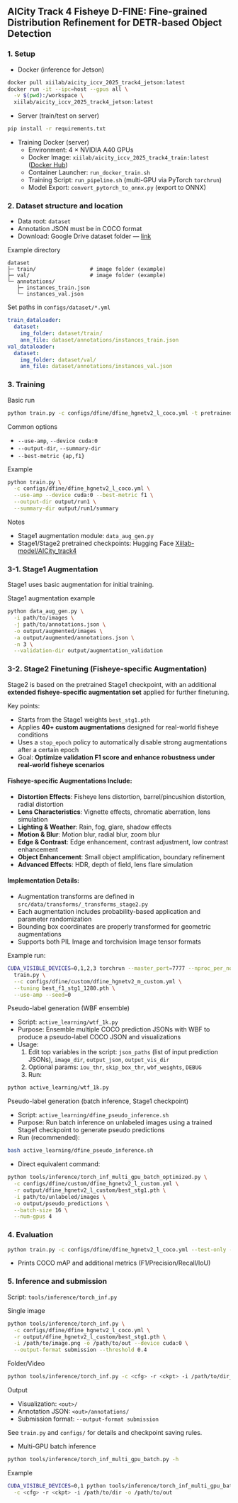 ## AICity Track 4 Fisheye D-FINE: Fine-grained Distribution Refinement for DETR-based Object Detection

### 1. Setup

- Docker (inference for Jetson)
```bash
docker pull xiilab/aicity_iccv_2025_track4_jetson:latest
docker run -it --ipc=host --gpus all \
  -v $(pwd):/workspace \
  xiilab/aicity_iccv_2025_track4_jetson:latest
```

- Server (train/test on server)
```bash
pip install -r requirements.txt
```

- Training Docker (server)
  - Environment: 4 × NVIDIA A40 GPUs
  - Docker Image: `xiilab/aicity_iccv_2025_track4_train:latest` ([Docker Hub](https://hub.docker.com/r/xiilab/aicity_iccv_2025_track4_train))
  - Container Launcher: `run_docker_train.sh`
  - Training Script: `run_pipeline.sh` (multi-GPU via PyTorch `torchrun`)
  - Model Export: `convert_pytorch_to_onnx.py` (export to ONNX)


### 2. Dataset structure and location

- Data root: `dataset`
- Annotation JSON must be in COCO format
- Download: Google Drive dataset folder — [link](https://drive.google.com/drive/folders/1B4tpLAjWREeUtutJTaTaanfvjeFxB0O2?hl=ko)

Example directory
```text
dataset
├─ train/                 # image folder (example)
├─ val/                   # image folder (example)
└─ annotations/
   ├─ instances_train.json
   └─ instances_val.json
```

Set paths in `configs/dataset/*.yml`
```yaml
train_dataloader:
  dataset:
    img_folder: dataset/train/
    ann_file: dataset/annotations/instances_train.json
val_dataloader:
  dataset:
    img_folder: dataset/val/
    ann_file: dataset/annotations/instances_val.json
```

### 3. Training

Basic run
```bash
python train.py -c configs/dfine/dfine_hgnetv2_l_coco.yml -t pretrained.pth
```

Common options
- `--use-amp`, `--device cuda:0`
- `--output-dir`, `--summary-dir`
- `--best-metric {ap,f1}`

Example
```bash
python train.py \
  -c configs/dfine/dfine_hgnetv2_l_coco.yml \
  --use-amp --device cuda:0 --best-metric f1 \
  --output-dir output/run1 \
  --summary-dir output/run1/summary
```

Notes
- Stage1 augmentation module: `data_aug_gen.py`
- Stage1/Stage2 pretrained checkpoints: Hugging Face [Xiilab-model/AICity_track4](https://huggingface.co/Xiilab-model/AICity_track4)

### 3-1. Stage1 Augmentation

Stage1 uses basic augmentation for initial training.

Stage1 augmentation example
```bash
python data_aug_gen.py \
  -i path/to/images \
  -j path/to/annotations.json \
  -o output/augmented/images \
  -a output/augmented/annotations.json \
  -n 3 \
  --validation-dir output/augmentation_validation
```

### 3-2. Stage2 Finetuning (Fisheye-specific Augmentation)

Stage2 is based on the pretrained Stage1 checkpoint, with an additional **extended fisheye-specific augmentation set** applied for further finetuning.  

Key points:
- Starts from the Stage1 weights `best_stg1.pth`
- Applies **40+ custom augmentations** designed for real-world fisheye conditions
- Uses a `stop_epoch` policy to automatically disable strong augmentations after a certain epoch
- Goal: **Optimize validation F1 score and enhance robustness under real-world fisheye scenarios**

#### Fisheye-specific Augmentations Include:
- **Distortion Effects**: Fisheye lens distortion, barrel/pincushion distortion, radial distortion
- **Lens Characteristics**: Vignette effects, chromatic aberration, lens simulation
- **Lighting & Weather**: Rain, fog, glare, shadow effects
- **Motion & Blur**: Motion blur, radial blur, zoom blur
- **Edge & Contrast**: Edge enhancement, contrast adjustment, low contrast enhancement
- **Object Enhancement**: Small object amplification, boundary refinement
- **Advanced Effects**: HDR, depth of field, lens flare simulation

#### Implementation Details:
- Augmentation transforms are defined in `src/data/transforms/_transforms_stage2.py`
- Each augmentation includes probability-based application and parameter randomization
- Bounding box coordinates are properly transformed for geometric augmentations
- Supports both PIL Image and torchvision Image tensor formats

Example run:
```bash
CUDA_VISIBLE_DEVICES=0,1,2,3 torchrun --master_port=7777 --nproc_per_node=4 \
  train.py \
  --c configs/dfine/custom/dfine_hgnetv2_m_custom.yml \
  --tuning best_f1_stg1_1280.pth \
  --use-amp --seed=0
```

Pseudo-label generation (WBF ensemble)
- Script: `active_learning/wtf_1k.py`
- Purpose: Ensemble multiple COCO prediction JSONs with WBF to produce a pseudo-label COCO JSON and visualizations
- Usage:
  1) Edit top variables in the script: `json_paths` (list of input prediction JSONs), `image_dir`, `output_json`, `output_vis_dir`
  2) Optional params: `iou_thr`, `skip_box_thr`, `wbf_weights`, `DEBUG`
  3) Run:
```bash
python active_learning/wtf_1k.py
```

Pseudo-label generation (batch inference, Stage1 checkpoint)
- Script: `active_learning/dfine_pseudo_inference.sh`
- Purpose: Run batch inference on unlabeled images using a trained Stage1 checkpoint to generate pseudo predictions
- Run (recommended):
```bash
bash active_learning/dfine_pseudo_inference.sh
```
- Direct equivalent command:
```bash
python tools/inference/torch_inf_multi_gpu_batch_optimized.py \
  -c configs/dfine/custom/dfine_hgnetv2_l_custom.yml \
  -r output/dfine_hgnetv2_l_custom/best_stg1.pth \
  -i path/to/unlabeled/images \
  -o output/pseudo_predictions \
  --batch-size 16 \
  --num-gpus 4
```

### 4. Evaluation

```bash
python train.py -c configs/dfine/dfine_hgnetv2_l_coco.yml --test-only --resume /path/to/checkpoint.pth
```
- Prints COCO mAP and additional metrics (F1/Precision/Recall/IoU)

### 5. Inference and submission

Script: `tools/inference/torch_inf.py`

Single image
```bash
python tools/inference/torch_inf.py \
  -c configs/dfine/dfine_hgnetv2_l_coco.yml \
  -r output/dfine_hgnetv2_l_custom/best_stg1.pth \
  -i /path/to/image.png -o /path/to/out --device cuda:0 \
  --output-format submission --threshold 0.4
```

Folder/Video
```bash
python tools/inference/torch_inf.py -c <cfg> -r <ckpt> -i /path/to/dir_or_video -o /path/to/out --device cuda:0
```

Output
- Visualization: `<out>/`
- Annotation JSON: `<out>/annotations/`
- Submission format: `--output-format submission`

See `train.py` and `configs/` for details and checkpoint saving rules.

- Multi-GPU batch inference
```bash
python tools/inference/torch_inf_multi_gpu_batch.py -h
```
Example
```bash
CUDA_VISIBLE_DEVICES=0,1 python tools/inference/torch_inf_multi_gpu_batch.py \
  -c <cfg> -r <ckpt> -i /path/to/dir -o /path/to/out
```

